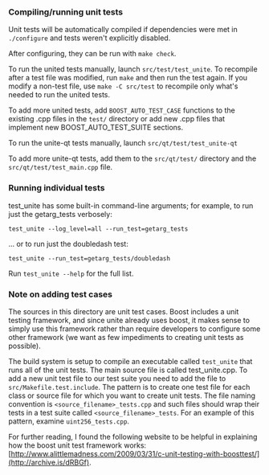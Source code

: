 ### Compiling/running unit tests

Unit tests will be automatically compiled if dependencies were met in `./configure`
and tests weren't explicitly disabled.

After configuring, they can be run with `make check`.

To run the united tests manually, launch `src/test/test_unite`. To recompile
after a test file was modified, run `make` and then run the test again. If you
modify a non-test file, use `make -C src/test` to recompile only what's needed
to run the united tests.

To add more united tests, add `BOOST_AUTO_TEST_CASE` functions to the existing
.cpp files in the `test/` directory or add new .cpp files that
implement new BOOST_AUTO_TEST_SUITE sections.

To run the unite-qt tests manually, launch `src/qt/test/test_unite-qt`

To add more unite-qt tests, add them to the `src/qt/test/` directory and
the `src/qt/test/test_main.cpp` file.

### Running individual tests

test_unite has some built-in command-line arguments; for
example, to run just the getarg_tests verbosely:

    test_unite --log_level=all --run_test=getarg_tests

... or to run just the doubledash test:

    test_unite --run_test=getarg_tests/doubledash

Run `test_unite --help` for the full list.

### Note on adding test cases

The sources in this directory are unit test cases.  Boost includes a
unit testing framework, and since unite already uses boost, it makes
sense to simply use this framework rather than require developers to
configure some other framework (we want as few impediments to creating
unit tests as possible).

The build system is setup to compile an executable called `test_unite`
that runs all of the unit tests.  The main source file is called
test_unite.cpp. To add a new unit test file to our test suite you need
to add the file to `src/Makefile.test.include`. The pattern is to create
one test file for each class or source file for which you want to create
unit tests.  The file naming convention is `<source_filename>_tests.cpp`
and such files should wrap their tests in a test suite
called `<source_filename>_tests`. For an example of this pattern,
examine `uint256_tests.cpp`.

For further reading, I found the following website to be helpful in
explaining how the boost unit test framework works:
[http://www.alittlemadness.com/2009/03/31/c-unit-testing-with-boosttest/](http://archive.is/dRBGf).
